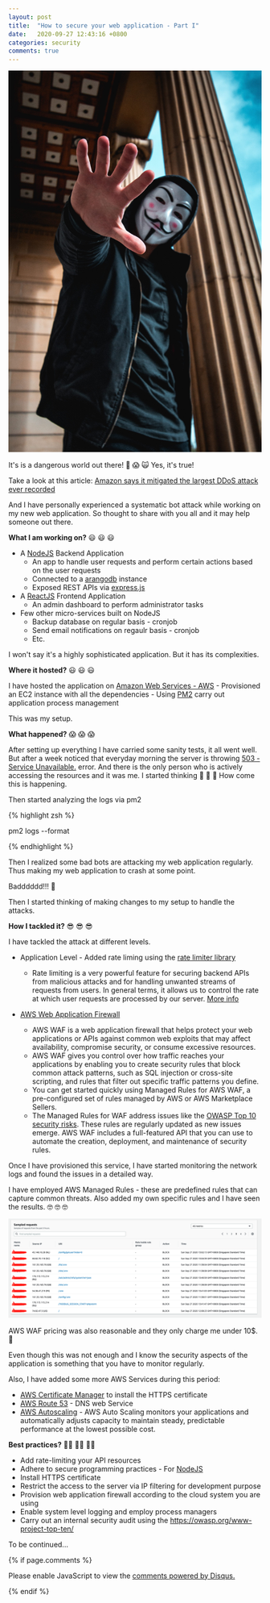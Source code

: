 ```yaml
---
layout: post
title:  "How to secure your web application - Part I"
date:   2020-09-27 12:43:16 +0800
categories: security
comments: true
---
```


![](/assets/secure_web_app_1.jpg)

It's is a dangerous world out there! 🤯 😱 🙀 Yes, it's true!

Take a look at this article:
[Amazon says it mitigated the largest DDoS attack ever recorded](https://www.theverge.com/2020/6/18/21295337/amazon-aws-biggest-ddos-attack-ever-2-3-tbps-shield-github-netscout-arbor)

And I have personally experienced a systematic bot attack while working on my new web application. So thought to share with you all and it may help someone out there.

**What I am working on?** 😃 😃 😃

* A [NodeJS](https://nodejs.org/en/) Backend Application
    - An app to handle user requests and perform certain actions based on the user requests
    - Connected to a [arangodb](https://www.arangodb.com/) instance 
    - Exposed REST APIs via [express.js](https://expressjs.com/)
* A [ReactJS](https://reactjs.org/) Frontend Application
    - An admin dashboard to perform administrator tasks
* Few other micro-services built on NodeJS
    - Backup database on regular basis - cronjob
    - Send email notifications on regaulr basis - cronjob
    - Etc.


I won't say it's a highly sophisticated application. But it has its complexities. 

**Where it hosted?** 😃 😃 😃

I have hosted the application on [Amazon Web Services - AWS](https://aws.amazon.com/)
    - Provisioned an EC2 instance with all the dependencies
    - Using [PM2](https://pm2.keymetrics.io/) carry out application process management

This was my setup. 

**What happened?** 😱 😱 😱

After setting up everything I have carried some sanity tests, it all went well. But after a week noticed that everyday morning the server is throwing [503 - Service Unavailable.](https://developer.mozilla.org/en-US/docs/Web/HTTP/Status/503) error. And there is the only person who is actively accessing the resources and it was me. I started thinking 🤔 🤔 🤔 How come this is happening.

Then started analyzing the logs via pm2 

{% highlight zsh %}

pm2 logs --format

{% endhighlight %}

Then I realized some bad bots are attacking my web application regularly. Thus making my web application to crash at some point. 

Badddddd!!! 🥺

Then I started thinking of making changes to my setup to handle the attacks.

**How I tackled it?** 😎 😎 😎

I have tackled the attack at different levels.

- Application Level -  Added rate liming using the [rate limiter library](https://www.npmjs.com/package/express-rate-limit)
    - Rate limiting is a very powerful feature for securing backend APIs from malicious attacks and for handling unwanted streams of requests from users.
    In general terms, it allows us to control the rate at which user requests are processed by our server. [More info](https://blog.logrocket.com/rate-limiting-node-js/#:~:text=Rate%20limiting%20is%20a%20very,are%20processed%20by%20our%20server.)

- [AWS Web Application Firewall](https://aws.amazon.com/waf/)
    - AWS WAF is a web application firewall that helps protect your web applications or APIs against common web exploits that may affect availability, compromise security, or consume excessive resources. 
    - AWS WAF gives you control over how traffic reaches your applications by enabling you to create security rules that block common attack patterns, such as SQL injection or cross-site scripting, and rules that filter out specific traffic patterns you define. 
    - You can get started quickly using Managed Rules for AWS WAF, a pre-configured set of rules managed by AWS or AWS Marketplace Sellers. 
    - The Managed Rules for WAF address issues like the [OWASP Top 10 security risks](https://owasp.org/). These rules are regularly updated as new issues emerge. AWS WAF includes a full-featured API that you can use to automate the creation, deployment, and maintenance of security rules.

Once I have provisioned this service, I have started monitoring the network logs and found the issues in a detailed way.

I have employed AWS Managed Rules - these are predefined rules that can capture common threats. Also added my own specific
rules and I have seen the results. 🤓 🤓 🤓

![](/assets/secure_web_apps_2.png)

AWS WAF pricing was also reasonable and they only charge me under 10$. 🤗

Even though this was not enough and I know the security aspects of the application is something that you have to monitor regularly.

Also, I have added some more AWS Services during this period:
- [AWS Certificate Manager](https://aws.amazon.com/certificate-manager/) to install the HTTPS certificate
- [AWS Route 53](https://aws.amazon.com/route53/) - DNS web Service
- [AWS Autoscaling](https://aws.amazon.com/autoscaling/) - AWS Auto Scaling monitors your applications and automatically adjusts capacity to maintain steady, predictable performance at the lowest possible cost. 


**Best practices?** 👨‍💻 👨‍💻 👨‍💻

- Add rate-limiting your API resources
- Adhere to secure programming practices - For [NodeJS](https://blog.risingstack.com/node-js-security-checklist/)
- Install HTTPS certificate
- Restrict the access to the server via IP filtering for development purpose
- Provision web application firewall according to the cloud system you are using
- Enable system level logging and employ process managers
- Carry out an internal security audit using the https://owasp.org/www-project-top-ten/


To be continued...

{% if page.comments %}

<div id="disqus_thread"></div>
<script>

/**
*  RECOMMENDED CONFIGURATION VARIABLES: EDIT AND UNCOMMENT THE SECTION BELOW TO INSERT DYNAMIC VALUES FROM YOUR PLATFORM OR CMS.
*  LEARN WHY DEFINING THESE VARIABLES IS IMPORTANT: https://disqus.com/admin/universalcode/#configuration-variables*/
/*
var disqus_config = function () {
this.page.url = 'https://syam00.github.io/graph/database/2020/04/28/introduction-to-bit.html';  // Replace PAGE_URL with your page's canonical URL variable
this.page.identifier = '2020/04/28/introduction-to-bit'; // Replace PAGE_IDENTIFIER with your page's unique identifier variable
};
*/
(function() { // DON'T EDIT BELOW THIS LINE
var d = document, s = d.createElement('script');
s.src = 'https://https-syam00-github-io.disqus.com/embed.js';
s.setAttribute('data-timestamp', +new Date());
(d.head || d.body).appendChild(s);
})();
</script>
<noscript>Please enable JavaScript to view the <a href="https://disqus.com/?ref_noscript">comments powered by Disqus.</a></noscript>
                            
{% endif %}


